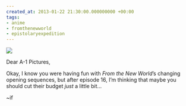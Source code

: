 ```yaml
---
created_at: 2013-01-22 21:30:00.000000000 +00:00
tags:
- anime
- fromthenewworld
- epistolaryexpedition
---
```


![](/blog/media/tumblr_inline_mh1qbyYUqf1qhcb4p.jpg)

Dear A-1 Pictures,

Okay, I know you were having fun with *From the New World*’s changing
opening sequences, but after episode 16, I’m thinking that maybe you
should cut their budget *just* a little bit…

~if
